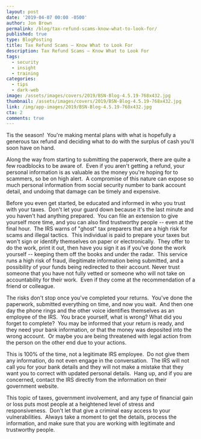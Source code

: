 ```yaml
---
layout: post
date: '2019-04-07 00:00 -0500'
author: Jon Brown
permalink: /blog/tax-refund-scams-know-what-to-look-for/
published: true
type: BlogPosting
title: Tax Refund Scams – Know What to Look For
description: Tax Refund Scams – Know What to Look For
tags:
  - security
  - insight
  - training
categories:
  - tips
  - dark-web
image: /assets/images/covers/2019/BSN-Blog-4.5.19-768x432.jpg
thumbnail: /assets/images/covers/2019/BSN-Blog-4.5.19-768x432.jpg
link: /img/app-images/2019/BSN-Blog-4.5.19-768x432.jpg
cta: 2
comments: true
---
```

Tis the season!  You're making mental plans with what is hopefully a
generous tax refund and deciding what to do with the surplus of cash
you'll soon have on hand.

Along the way from starting to submitting the paperwork, there are quite
a few roadblocks to be aware of.  Even if you aren't getting a refund,
your personal information is as valuable as the money you're hoping for
to scammers, so be on high alert.  A compromise of this nature can
expose so much personal information from social security number to bank
account detail, and undoing that damage can be timely and expensive.

Before you even get started, be educated and informed in who you trust
with your taxes.  Don't let your guard down because it's the last minute
and you haven't had anything prepared.  You can file an extension to
give yourself more time, and you can also find trustworthy people --
even at the final hour.  The IRS warns of "ghost" tax preparers that are
a high risk for scams and illegal tactics.  This individual is paid to
prepare your taxes but won't sign or identify themselves on paper or
electronically.  They offer to do the work, print it out, then have you
sign it as if you've done the work yourself -- keeping them off the
books and under the radar.  This service runs a high risk of fraud,
illegitimate information being submitted, and a possibility of your
funds being redirected to their account. Never trust someone that you
have not fully vetted or someone who will not take on accountability for
their work.  Even if they come at the recommendation of a friend or
colleague.

The risks don't stop once you've completed your returns.  You've done
the paperwork, submitted everything on time, and now you wait.  And then
one day the phone rings and the other voice identifies themselves as an
employee of the IRS.  You brace yourself, what is wrong? What did you
forget to complete?  You may be informed that your return is ready, and
they need your bank information, or that the money was deposited into
the wrong account.  Or maybe you are being threatened with legal action
from the person on the other end due to your actions.

This is 100% of the time, not a legitimate IRS employee.  Do not give
them any information, do not even engage in the conversation.  The IRS
will not call you for your bank details and they will not make a mistake
that they want you to correct with updated personal details.  Hang up,
and if you are concerned, contact the IRS directly from the information
on their government website.

This topic of taxes, government involvement, and any type of financial
gain or loss puts most people at a heightened level of stress and
responsiveness.  Don't let that give a criminal easy access to your
vulnerabilities.  Always take a moment to get the details, process the
information, and make sure that you are working with legitimate and
trustworthy people.